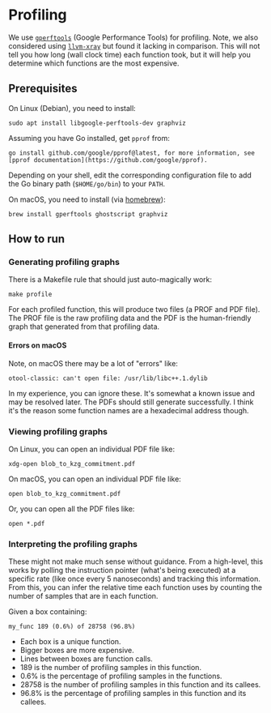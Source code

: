 # Profiling

We use [`gperftools`](https://github.com/gperftools/gperftools) (Google
Performance Tools) for profiling. Note, we also considered using
[`llvm-xray`](https://llvm.org/docs/XRay.html) but found it lacking in
comparison. This will not tell you how long (wall clock time) each function
took, but it will help you determine which functions are the most expensive.

## Prerequisites

On Linux (Debian), you need to install:
```
sudo apt install libgoogle-perftools-dev graphviz
```
Assuming you have Go installed, get `pprof` from:
```
go install github.com/google/pprof@latest, for more information, see [pprof documentation](https://github.com/google/pprof).
```
Depending on your shell, edit the corresponding configuration file to
add the Go binary path (`$HOME/go/bin`) to your `PATH`.

On macOS, you need to install (via [homebrew](https://brew.sh)):
```
brew install gperftools ghostscript graphviz
```

## How to run

### Generating profiling graphs

There is a Makefile rule that should just auto-magically work:
```
make profile
```

For each profiled function, this will produce two files (a PROF and PDF
file). The PROF file is the raw profiling data and the PDF is the
human-friendly graph that generated from that profiling data.

#### Errors on macOS

Note, on macOS there may be a lot of "errors" like:
```
otool-classic: can't open file: /usr/lib/libc++.1.dylib
```

In my experience, you can ignore these. It's somewhat a known issue and may be
resolved later. The PDFs should still generate successfully. I think it's the
reason some function names are a hexadecimal address though.

### Viewing profiling graphs

On Linux, you can open an individual PDF file like:
```
xdg-open blob_to_kzg_commitment.pdf
```

On macOS, you can open an individual PDF file like:
```
open blob_to_kzg_commitment.pdf
```

Or, you can open all the PDF files like:
```
open *.pdf
```

### Interpreting the profiling graphs

These might not make much sense without guidance. From a high-level, this works
by polling the instruction pointer (what's being executed) at a specific rate
(like once every 5 nanoseconds) and tracking this information. From this, you
can infer the relative time each function uses by counting the number of samples
that are in each function.

Given a box containing:
```
my_func 189 (0.6%) of 28758 (96.8%)
```

* Each box is a unique function.
* Bigger boxes are more expensive.
* Lines between boxes are function calls.
* 189 is the number of profiling samples in this function.
* 0.6% is the percentage of profiling samples in the functions.
* 28758 is the number of profiling samples in this function and its callees.
* 96.8% is the percentage of profiling samples in this function and its callees.

